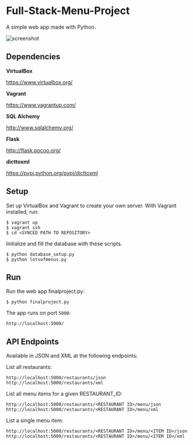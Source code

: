 # Full-Stack-Menu-Project

A simple web app made with Python.

![screenshot](http://downloads.chrisullyott.com/courses/udacity/full-stack/finalproject-demo.jpg)

## Dependencies

**VirtualBox**

https://www.virtualbox.org/

**Vagrant**

https://www.vagrantup.com/

**SQL Alchemy**

http://www.sqlalchemy.org/

**Flask**

http://flask.pocoo.org/

**dicttoxml**

https://pypi.python.org/pypi/dicttoxml

## Setup

Set up VirtualBox and Vagrant to create your own server. With Vagrant installed, run:

```
$ vagrant up
$ vagrant ssh
$ cd <SYNCED PATH TO REPOSITORY>
```

Initialize and fill the database with these scripts.

```
$ python database_setup.py
$ python lotsofmenus.py
```

## Run

Run the web app finalproject.py:

```
$ python finalproject.py
```

The app runs on port `5000`:

```
http://localhost:5000/
```

## API Endpoints

Available in JSON and XML at the following endpoints:

List all restaurants:

```
http://localhost:5000/restaurants/json
http://localhost:5000/restaurants/xml
```

List all menu items for a given RESTAURANT_ID:

```
http://localhost:5000/restaurants/<RESTAURANT ID>/menu/json
http://localhost:5000/restaurants/<RESTAURANT ID>/menu/xml
```

List a single menu item:

```
http://localhost:5000/restaurants/<RESTAURANT ID>/menu/<ITEM ID>/json
http://localhost:5000/restaurants/<RESTAURANT ID>/menu/<ITEM ID>/xml
```
